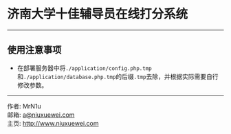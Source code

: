 # 济南大学十佳辅导员在线打分系统

---

## 使用注意事项

- 在部署服务器中将`./application/config.php.tmp`和`./application/database.php.tmp`的后缀`.tmp`去除，并根据实际需要自行修改参数。

---

作者: MrN1u<br>
邮箱: a@niuxuewei.com<br>
主页: http://www.niuxuewei.com